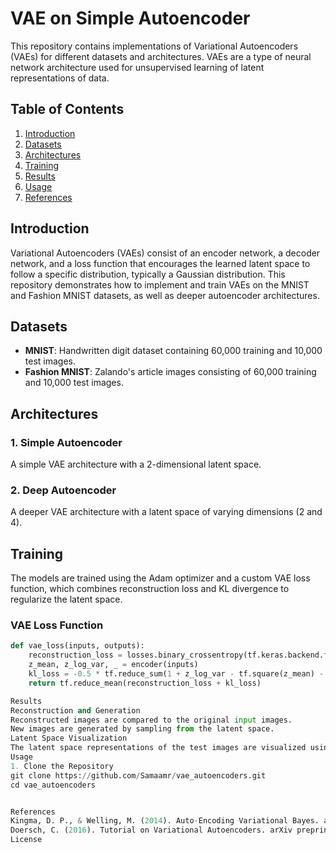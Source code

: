 # VAE on Simple Autoencoder

This repository contains implementations of Variational Autoencoders (VAEs) for different datasets and architectures. VAEs are a type of neural network architecture used for unsupervised learning of latent representations of data.

## Table of Contents
1. [Introduction](#introduction)
2. [Datasets](#datasets)
3. [Architectures](#architectures)
4. [Training](#training)
5. [Results](#results)
6. [Usage](#usage)
7. [References](#references)

## Introduction

Variational Autoencoders (VAEs) consist of an encoder network, a decoder network, and a loss function that encourages the learned latent space to follow a specific distribution, typically a Gaussian distribution. This repository demonstrates how to implement and train VAEs on the MNIST and Fashion MNIST datasets, as well as deeper autoencoder architectures.

## Datasets

- **MNIST**: Handwritten digit dataset containing 60,000 training and 10,000 test images.
- **Fashion MNIST**: Zalando's article images consisting of 60,000 training and 10,000 test images.

## Architectures

### 1. Simple Autoencoder
A simple VAE architecture with a 2-dimensional latent space.

### 2. Deep Autoencoder
A deeper VAE architecture with a latent space of varying dimensions (2 and 4).

## Training

The models are trained using the Adam optimizer and a custom VAE loss function, which combines reconstruction loss and KL divergence to regularize the latent space.

### VAE Loss Function
```python
def vae_loss(inputs, outputs):
    reconstruction_loss = losses.binary_crossentropy(tf.keras.backend.flatten(inputs), tf.keras.backend.flatten(outputs)) * 28 * 28
    z_mean, z_log_var, _ = encoder(inputs)
    kl_loss = -0.5 * tf.reduce_sum(1 + z_log_var - tf.square(z_mean) - tf.exp(z_log_var), axis=-1)
    return tf.reduce_mean(reconstruction_loss + kl_loss)

Results
Reconstruction and Generation
Reconstructed images are compared to the original input images.
New images are generated by sampling from the latent space.
Latent Space Visualization
The latent space representations of the test images are visualized using scatter plots.
Usage
1. Clone the Repository
git clone https://github.com/Samaamr/vae_autoencoders.git
cd vae_autoencoders


References
Kingma, D. P., & Welling, M. (2014). Auto-Encoding Variational Bayes. arXiv preprint arXiv:1312.6114.
Doersch, C. (2016). Tutorial on Variational Autoencoders. arXiv preprint arXiv:1606.05908.
License

